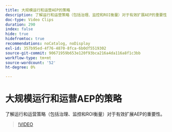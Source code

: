```yaml
---
title: 大规模运行和运营AEP的策略
description: 了解运行和运营策略（包括治理、监控和ROI衡量）对于有效扩展AEP的重要性。
doc-type: Video Clips
duration: 290
index: false
hide: true
hidefromtoc: true
recommendations: noCatalog, noDisplay
exl-id: 357b95ed-4f76-4870-8fca-6b0df5519302
source-git-commit: 90671959b653e120f93bca216a4da116a8f1c3bb
workflow-type: tm+mt
source-wordcount: '52'
ht-degree: 0%

---
```


# 大规模运行和运营AEP的策略

了解运行和运营策略（包括治理、监控和ROI衡量）对于有效扩展AEP的重要性。

<!-- 62_S655_3442541_289_run-and-operate-strategies-for-aep-at-scale -->
>[!VIDEO](https://video.tv.adobe.com/v/3458330/?learn=on&enablevpops=true)
